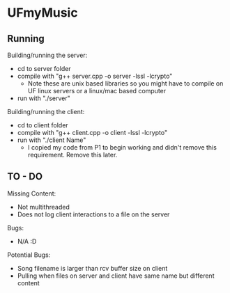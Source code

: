 # UFmyMusic

## Running

Building/running the server:
- cd to server folder
- compile with "g++ server.cpp -o server -lssl -lcrypto"
    - Note these are unix based libraries so you might have to compile on UF linux servers or a linux/mac based computer
- run with "./server"

Building/running the client:
- cd to client folder
- compile with "g++ client.cpp -o client -lssl -lcrypto"
- run with "./client Name"
    - I copied my code from P1 to begin working and didn't remove this requirement. Remove this later.

## TO - DO

Missing Content:
- Not multithreaded
- Does not log client interactions to a file on the server

Bugs:
- N/A :D

Potential Bugs:
- Song filename is larger than rcv buffer size on client
- Pulling when files on server and client have same name but different content